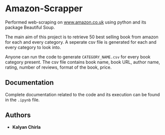 # Amazon-Scrapper

Performed web-scraping on www.amazon.co.uk using python and its package Beautiful Soup. 

The main aim of this project is to retrieve 50 best selling book from amazon for each and every category. A seperate csv file is generated for each and every category to look into.

Anyone can run the code to generate `CATEGORY_NAME.csv` for every book category present. The csv file contains book name, book URL, author name, rating, number of reviews, format of the book, price.

## Documentation

Complete documentation related to the code and its execution can be found in the `.ipynb` file.

## Authors
* **Kalyan Chirla**